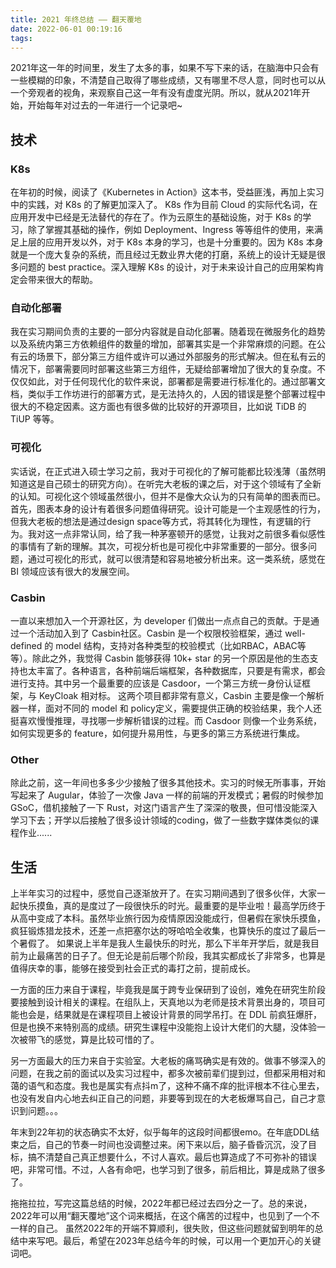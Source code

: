 ```yaml
---
title: 2021 年终总结 —— 翻天覆地
date: 2022-06-01 00:19:16
tags:
---
```

2021年这一年的时间里，发生了太多的事，如果不写下来的话，在脑海中只会有一些模糊的印象，不清楚自己取得了哪些成绩，又有哪里不尽人意，同时也可以从一个旁观者的视角，来观察自己这一年有没有虚度光阴。所以，就从2021年开始，开始每年对过去的一年进行一个记录吧~
## 技术
### K8s
在年初的时候，阅读了《Kubernetes in Action》这本书，受益匪浅，再加上实习中的实践，对 K8s 的了解更加深入了。
K8s 作为目前 Cloud 的实际代名词，在应用开发中已经是无法替代的存在了。作为云原生的基础设施，对于 K8s 的学习，除了掌握其基础的操作，例如 Deployment、Ingress 等等组件的使用，来满足上层的应用开发以外，对于 K8s 本身的学习，也是十分重要的。因为 K8s 本身就是一个庞大复杂的系统，而且经过无数业界大佬的打磨，系统上的设计无疑是很多问题的 best practice。深入理解 K8s 的设计，对于未来设计自己的应用架构肯定会带来很大的帮助。
### 自动化部署
我在实习期间负责的主要的一部分内容就是自动化部署。随着现在微服务化的趋势以及系统内第三方依赖组件的数量的增加，部署其实是一个非常麻烦的问题。在公有云的场景下，部分第三方组件或许可以通过外部服务的形式解决。但在私有云的情况下，部署需要同时部署这些第三方组件，无疑给部署增加了很大的复杂度。不仅仅如此，对于任何现代化的软件来说，部署都是需要进行标准化的。通过部署文档，类似手工作坊进行的部署方式，是无法持久的，人因的错误是整个部署过程中很大的不稳定因素。这方面也有很多做的比较好的开源项目，比如说 TiDB 的 TiUP 等等。
### 可视化
实话说，在正式进入硕士学习之前，我对于可视化的了解可能都比较浅薄（虽然明知道这是自己硕士的研究方向）。在听完大老板的课之后，对于这个领域有了全新的认知。可视化这个领域虽然很小，但并不是像大众认为的只有简单的图表而已。首先，图表本身的设计有着很多问题值得研究。设计可能是一个主观感性的行为，但我大老板的想法是通过design space等方式，将其转化为理性，有逻辑的行为。我对这一点非常认同，给了我一种茅塞顿开的感觉，让我对之前很多看似感性的事情有了新的理解。其次，可视分析也是可视化中非常重要的一部分。很多问题，通过可视化的形式，就可以很清楚和容易地被分析出来。这一类系统，感觉在 BI 领域应该有很大的发展空间。
### Casbin
一直以来想加入一个开源社区，为 developer 们做出一点点自己的贡献。于是通过一个活动加入到了 Casbin社区。Casbin 是一个权限校验框架，通过 well-defined 的 model 结构，支持对各种类型的校验模式（比如RBAC，ABAC等等）。除此之外，我觉得 Casbin 能够获得 10k+ star 的另一个原因是他的生态支持也太丰富了。各种语言，各种前端后端框架，各种数据库，只要是有需求，都会进行支持。其中另一个最重要的应该是 Casdoor，一个第三方统一身份认证框架，与 KeyCloak 相对标。
这两个项目都非常有意义，Casbin 主要是像一个解析器一样，面对不同的 model 和 policy定义，需要提供正确的校验结果，我个人还挺喜欢慢慢推理，寻找哪一步解析错误的过程。而 Casdoor 则像一个业务系统，如何实现更多的 feature，如何提升易用性，与更多的第三方系统进行集成。
### Other
除此之前，这一年间也多多少少接触了很多其他技术。实习的时候无所事事，开始写起来了 Augular，体验了一次像 Java 一样的前端的开发模式；暑假的时候参加 GSoC，借机接触了一下 Rust，对这门语言产生了深深的敬畏，但可惜没能深入学习下去；开学以后接触了很多设计领域的coding，做了一些数字媒体类似的课程作业......
## 生活
上半年实习的过程中，感觉自己逐渐放开了。在实习期间遇到了很多伙伴，大家一起快乐摸鱼，真的是度过了一段很快乐的时光。最重要的是毕业啦！最高学历终于从高中变成了本科。虽然毕业旅行因为疫情原因没能成行，但暑假在家快乐摸鱼，疯狂锻炼猎龙技术，还差一点把塞尔达的呀哈哈全收集，也算快乐的度过了最后一个暑假了。
如果说上半年是我人生最快乐的时光，那么下半年开学后，就是我目前为止最痛苦的日子了。但无论是前后哪个阶段，我其实都成长了非常多，也算是值得庆幸的事，能够在接受到社会正式的毒打之前，提前成长。

一方面的压力来自于课程，毕竟我是属于跨专业保研到了设创，难免在研究生阶段要接触到设计相关的课程。在组队上，天真地以为老师是技术背景出身的，项目可能也会是，结果就是在课程项目上被设计背景的同学吊打。在 DDL 前疯狂爆肝，但是也换不来特别高的成绩。研究生课程中没能抱上设计大佬们的大腿，没体验一次被带飞的感觉，算是比较可惜的了。

另一方面最大的压力来自于实验室。大老板的痛骂确实是有效的。做事不够深入的问题，在我之前的面试以及实习过程中，都多次被前辈们提到过，但都采用相对和蔼的语气和态度。我也是属实有点抖m了，这种不痛不痒的批评根本不往心里去，也没有发自内心地去纠正自己的问题，非要等到现在的大老板爆骂自己，自己才意识到问题。。。

年末到22年初的状态确实不太好，似乎每年的这段时间都很emo。在年底DDL结束之后，自己的节奏一时间也没调整过来。闲下来以后，脑子昏昏沉沉，没了目标，搞不清楚自己真正想要什么，不讨人喜欢。最后也算造成了不可弥补的错误吧，非常可惜。不过，人各有命吧，也学习到了很多，前后相比，算是成熟了很多了。

拖拖拉拉，写完这篇总结的时候，2022年都已经过去四分之一了。总的来说，2022年可以用“翻天覆地”这个词来概括，在这个痛苦的过程中，也见到了一个不一样的自己。
虽然2022年的开端不算顺利，很失败，但这些问题就留到明年的总结中来写吧。最后，希望在2023年总结今年的时候，可以用一个更加开心的关键词吧。